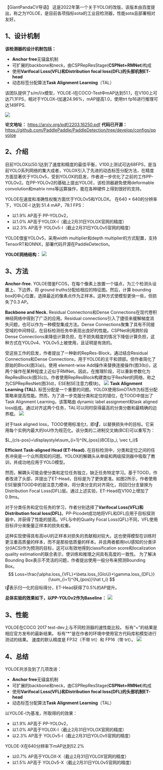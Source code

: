 ﻿﻿【GiantPandaCV导语】 这是2022年第一个关于YOLO的改版，该版本由百度提出，称之为YOLOE，是目前各项指标sota的工业目检测器，性能sota且部署相对友好。

## 1、设计机制

**该检测器的设计机制包括：**

 - **Anchor free**无锚盒机制
 - 可扩展的backbone和neck，由CSPRepResStage(**CSPNet+RMNet**)构成
 - 使用**Varifocal Loss(VFL)**和**Distribution focal loss(DFL)**的头部机制**ET-head** 
 - 动态标签分配算法**Task Alignment Learning**（TAL）

该团队提供了s/m/l/x模型，YOLOE-l在COCO-Test中mAP达到51.1，在V100上可达71.1FPS，相对于YOLOX-l加速24.96%，mAP提高1.0，使用trt fp16进行推理可达149FPS.

![](https://img-blog.csdnimg.cn/8375b0851ed04a7d8a76708088e260c5.png?x-oss-process=image/watermark,type_d3F5LXplbmhlaQ,shadow_50,text_Q1NETiBAcG9nZ18=,size_20,color_FFFFFF,t_70,g_se,x_16)

**论文地址：** https://arxiv.org/pdf/2203.16250.pdf
**代码已开源：** https://github.com/PaddlePaddle/PaddleDetection/tree/develop/configs/ppyoloe 

## 2、介绍

目前YOLOX以50.1达到了速度和精度的最佳平衡，V100上测试可达68FPS，是当前YOLO系列网络的集大成者，YOLOX引入了先进的动态标签分配方法，在精度方面显著优于YOLOv5，受到YOLOX的启发，作者进一步优化了之前的工作PP-YOLOv2。在PP-YOLOv2的基础上提出YOLOE，该检测器避免使用deformable convolution和matrix nms等运算操作，能在各种硬件上得到很好的支持。

YOLOE在速度和准确性权衡方面优于YOLOv5和YOLOX。 在640 × 640的分辨率下，YOLOE-l 达到 51.4 mAP，78.1 FPS：

 - 以1.9% AP高于 PP-YOLOv2，
 - 以1.0% AP高于YOLOX-l（截止2月31日YOLOX官网的精度）
 - 以2.3% AP高于 YOLOv5-l（截止2月31日YOLOv5官网的精度）

YOLOE借鉴YOLOv5，采用width multiplier和depth multiplier的方式配置，支持TensorRT和ONNX，部署代码开源在PaddleDetection。

**YOLOE网络结构：**
![](https://img-blog.csdnimg.cn/9e6364d41c5c462d8124a7a2464d6396.png?x-oss-process=image/watermark,type_d3F5LXplbmhlaQ,shadow_50,text_Q1NETiBAcG9nZ18=,size_20,color_FFFFFF,t_70,g_se,x_16)


##  3、方法
**Anchor-free.** YOLOE借鉴FCOS，在每个像素上放置一个锚点，为三个检测头设置上、下边界，将 ground truths分配给相应的特征图。然后，计算 bounding box的中心位置，选择最近的像素点作为正样本。这种方式使模型更快一些，但损失了0.3 AP。

**Backbone and Neck.**  Residual Connections和Dense Connections在现代卷积神经网络中得到了广泛的应用。Residual connections引入了捷径来缓解梯度消失问题，也可以作为一种模型集成方法。Dense Connections聚集了具有不同接受域的中间特征，在目标检测任务中表现出良好的性能。CSPNet利用跨阶段Dense Connections来降低计算负担，在不损失精度的情况下降低计算负担，这种方式在YOLOv4、YOLOv5上被使用，且证明是有效的。

受这些工作的启发，作者提出了一种新的RepRes-Block，通过结合Residual Connections和Dense Connections，用于YOLOE的主干和颈部。但作者简化了原始的Block(图3(a))。使用 element-wise Add操作来替换连接操作(图3(b))，这两个操作在某种程度上近似于RMNet。因此，在推理阶段，可以重新参数化为RepResBlock(图3(c))。作者使用RepResBlock构建类似于ResNet的网络，称之为CSPRepResNet(图3(d)，ESE制SE注意力模块)。
![](https://img-blog.csdnimg.cn/e36b7f785211463c837fe585e3c53ad7.png?x-oss-process=image/watermark,type_d3F5LXplbmhlaQ,shadow_50,text_Q1NETiBAcG9nZ18=,size_20,color_FFFFFF,t_70,g_se,x_16)
**Task Alignment Learning (TAL).**  标签分配是一个重要的问题。YOLOX使用SimOTA作为标签分配策略来提高性能。然而，为了进一步克服分类和定位的错位，在TOOD中提出了Task Alignment Learning，该策略由 dynamic label assignment和task aligned loss组成。通过对齐这两个任务，TAL可以同时获得最高的分类分数和最精确的边界框。
![](https://img-blog.csdnimg.cn/79919f626c464e51aa46b6e4f3ca55a5.png?x-oss-process=image/watermark,type_d3F5LXplbmhlaQ,shadow_50,text_Q1NETiBAcG9nZ18=,size_20,color_FFFFFF,t_70,g_se,x_16)

对于task aligned loss，TOOD使用标准化$t$，即$\vec t$，以替换损失中的目标。它采用每个实例内最大的IoU作为规范化。该分类的二进制交叉熵(BCE)可以重写为：

$L_{cls-pos}=\displaystyle\sum_{i=1}^{N_{pos}}BCE(p_i, \vec t_i)$

**Efficient Task-aligned Head (ET-Head).**  在目标检测中，分类和定位之间的任务冲突是一个众所周知的问题。YOLOX的解耦头从单级和两级探测器中吸取了教训，并成功地应用于YOLO模型。

然而，解耦头可能会使分类和定位任务独立，缺乏任务特定学习。基于TOOD，作者改进了头部，并提出了ET-Head，目标是为了更快更准。如图2所示，作者使用ESE替换TOOD中的层注意力模块，将分类分支的对齐简化，将回归分支替换为Distribution Focal Loss(DFL)层。通过上述实验，ET-Head在V100上增加了0.9ms。

对于分类任务和定位任务的学习，作者分别选择了**Varifocal Loss(VFL)**和**Distribution focal loss(DFL)**。PP-Picodet成功地将VFL和DFL应用于目标探测器中，并获得了性能的提高。VFL与中的Quality Focal Loss(QFL)不同，VFL使用目标评分来衡量正样本的损失权重。

这种实现使得具有高IoU的正样本对损失的贡献相对较大。这也使得模型在训练时更注重高质量的样本，而不是那些低质量的样本。并且两者都用IoU感知的分类评分(IACS)作为预测的目标，这可以有效地得到classification score和localization quality estimation的联合表示，使训练和推理之间具有高度的一致性。
为了解决Bounding Box表示不灵活的问题，作者提出使用一般分布来预测Bounding Box。
$$
Loss=\frac{\alpha.loss_{VFL}+\beta.loss_{GIoU}+\gamma.loss_{DFL}}{\sum_{i=1}^{N_{pos}}\hat t_i}
$$
$\vec t$表示归一化的目标得分，ET-Head获得了0.5%的AP提升。

**总体实验的效果如下，以PP-YOLOv2作为Baseline：**
![](https://img-blog.csdnimg.cn/6b3404f185424d40917de7dc71c831a2.png)

## 3、性能
YOLOE在COCO 2017 test-dev上与不同检测器的速性能比较。 标有“+”的结果是相应官方发布的最新结果。 标有“*”是在作者的环境中使用官方代码库和模型进行测试的结果。 速度的默认精度是 FP32（不带 trt）和 FP16（带 trt）。 
![](https://img-blog.csdnimg.cn/dbd41a92906749b2b725fd246434b9fc.png?x-oss-process=image/watermark,type_d3F5LXplbmhlaQ,shadow_50,text_Q1NETiBAcG9nZ18=,size_20,color_FFFFFF,t_70,g_se,x_16)

## 4、总结
YOLOE共涉及到了几项改进：
 - **Anchor free**无锚盒机制
 - 可扩展的backbone和neck，由CSPRepResStage(**CSPNet+RMNet**)构成
 - 使用**Varifocal Loss(VFL)**和**Distribution focal loss(DFL)**的头部机制**ET-head** 
 - 动态标签分配算法**Task Alignment Learning**（TAL）

 以YOLOE-l为基准，所取得的的效果：
  - 以1.9% AP高于 PP-YOLOv2，
 - 以1.0% AP高于YOLOX-l（截止2月31日YOLOX官网的精度）
 - 以2.3% AP高于 YOLOv5-l（截止2月31日YOLOv5官网的精度）

YOLOE-X在640分辨率下mAP达到52.2%
 - 以0.7% AP高于YOLOX-X（截止2月31日YOLOX官网的精度）
 - 以1.5% AP高于 YOLOv5-X（截止2月31日YOLOv5官网的精度）

